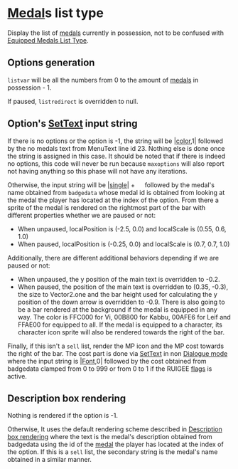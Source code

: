 # [Medal](../../Enums%20and%20IDs/Medal.md)s list type

Display the list of [medals](../../Enums%20and%20IDs/Medal.md) currently in possession, not to be confused with [Equipped Medals List Type](Equipped%20Medals%20List%20Type.md).

## Options generation

`listvar` will be all the numbers from 0 to the amount of [medals](../../Enums%20and%20IDs/Medal.md) in possession - 1.

If paused, `listredirect` is overridden to null.

## Option's [SetText](../../SetText/SetText.md) input string

If there is no options or the option is -1, the string will be |[color](../../SetText/Commands/Individual%20commands/Color.md),1| followed by the no medals text from MenuText line id 23. Nothing else is done once the string is assigned in this case. It should be noted that if there is indeed no options, this code will never be run because `maxoptions` will also report not having anything so this phase will not have any iterations.

Otherwise, the input string will be |[single](../../SetText/Commands/Individual%20commands/Single.md)\| + `  ` followed by the medal's name obtained from `badgedata` whose medal id is obtained from looking at the medal the player has located at the index of the option. From there a sprite of the medal is rendered on the rightmost part of the bar with different properties whether we are paused or not:

* When unpaused, localPosition is (-2.5, 0.0) and localScale is (0.55, 0.6, 1.0)
* When paused, localPosition is (-0.25, 0.0) and localScale is (0.7, 0.7, 1.0)

Additionally, there are different additional behaviors depending if we are paused or not:

* When unpaused, the y position of the main text is overridden to -0.2.
* When paused, the position of the main text is overridden to (0.35, -0.3), the size to Vector2.one and the bar height used for calculating the y position of the down arrow is overridden to -0.9. There is also going to be a bar rendered at the background if the medal is equipped in any way. The color is FFC000 for Vi, 00B800 for Kabbu, 00AFE6 for Leif and FFAE00 for equipped to all. If the medal is equipped to a character, its character icon sprite will also be rendered towards the right of the bar.

Finally, if this isn't a `sell` list, render the MP icon and the MP cost towards the right of the bar. The cost part is done via [SetText](../../SetText/SetText.md) in non [Dialogue mode](../../SetText/Dialogue%20mode.md) where the input string is |[Font](../../SetText/Commands/Individual%20commands/Font.md),0| followed by the cost obtained from badgedata clamped from 0 to 999 or from 0 to 1 if the RUIGEE [flags](../../Flags%20arrays/flags.md) is active.

## Description box rendering

Nothing is rendered if the option is -1.

Otherwise, It uses the default rendering scheme described in [Description box rendering](../ShowItemList%20Life%20Cycle/Description%20box%20rendering.md) where the text is the medal's description obtained from badgedata using the id of the [medal](../../Enums%20and%20IDs/Medal.md) the player has located at the index of the option. If this is a `sell` list, the secondary string is the medal's name obtained in a similar manner.
